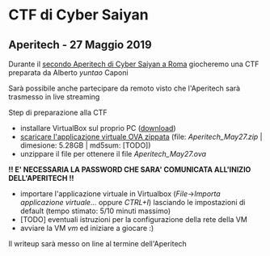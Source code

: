 # CTF di Cyber Saiyan

## Aperitech - 27 Maggio 2019
Durante il [secondo Aperitech di Cyber Saiyan a Roma](https://www.eventbrite.it/e/biglietti-secondo-appuntamento-con-le-ctf-aperitech-di-cyber-saiyan-60310700930) giocheremo una CTF preparata da Alberto *yuntao* Caponi

Sarà possibile anche partecipare da remoto visto che l'Aperitech sarà trasmesso in live streaming

Step di preparazione alla CTF
* installare VirtualBox sul proprio PC ([download](https://www.virtualbox.org/wiki/Downloads))
* [scaricare l'applicazione virtuale OVA zippata](https://mega.nz/#!bAoBzY7T!Y0HTuOPgjzW092TfUw4fskNyxdAl4steg0n_jyyM9-M) (file: *Aperitech_May27.zip* | dimesione: 5.28GB | md5sum: [TODO])
* unzippare il file per ottenere il file *Aperitech_May27.ova* 

**!! E' NECESSARIA LA PASSWORD CHE SARA' COMUNICATA ALL'INIZIO DELL'APERITECH !!**
* importare l'applicazione virtuale in Virtualbox (*File*->*Importa applicazione virtuale...* oppure *CTRL+I*) lasciando le impostazioni di default (tempo stimato: 5/10 minuti massimo)
* [TODO] eventuali istruzioni per la configurazione della rete della VM
* avviare la VM *vm* ed iniziare a giocare :)

Il writeup sarà messo on line al termine dell'Aperitech
